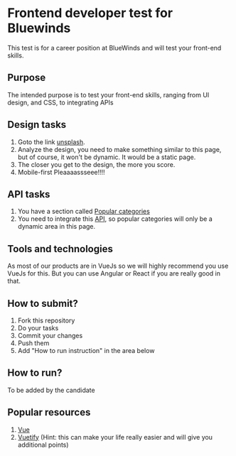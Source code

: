 # Frontend developer test for Bluewinds

This test is for a career position at BlueWinds and will test your front-end skills.

## Purpose
The intended purpose is to test your front-end skills, ranging from UI design, and CSS, to integrating APIs


## Design tasks

1. Goto the link [unsplash](https://unsplash.com/images/food).
2. Analyze the design, you need to make something similar to this page, but of course, it won't be dynamic. It would be a static page.
3. The closer you get to the design, the more you score.
4. Mobile-first Pleaaaassseee!!!!

## API tasks

1. You have a section called [Popular categories](https://ibb.co/C9y8wQp)
2. You need to integrate this [API](https://demo2.meals4u.net/fe/api.test.php), so popular categories will only be a dynamic area in this page.

## Tools and technologies

As most of our products are in VueJs so we will highly recommend you use VueJs for this. But you can use Angular or React if you are really good in that.

## How to submit?
1. Fork this repository
2. Do your tasks
3. Commit your changes
4. Push them
5. Add "How to run instruction" in the area below

## How to run?
To be added by the candidate

## Popular resources
1. [Vue](https://vuejs.org/guide/introduction.html)
2. [Vuetify](https://vuetifyjs.com/en/) (Hint: this can make your life really easier and will give you additional points)
